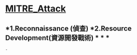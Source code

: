 [MITRE_Attack](https://attack.mitre.org/)
===
*1.Reconnaissance (偵查)
*2.Resource Development(資源開發戰術)
*
*
*
---
```
- 
```
